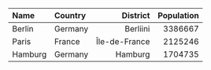 |Name | Country | District| Population| 
| :--- | :--- | ---: | ---: |
| Berlin | Germany | Berliini | 3386667 |
| Paris | France | Île-de-France | 2125246 |
| Hamburg | Germany | Hamburg | 1704735 |
